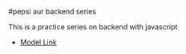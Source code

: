 #pepsi aur backend series

This is a practice series on backend with javascript

- [Model Link](https://app.eraser.io/workspace/YtPqZ1VogxGy1jzIDkzj)